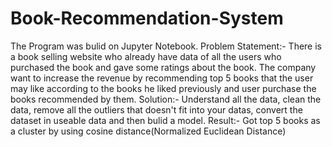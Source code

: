 # Book-Recommendation-System
The Program was bulid  on Jupyter Notebook.
Problem Statement:- There is a book selling website who already have data of all the users who purchased the book and gave some ratings about the book. The company want to increase the revenue by recommending top 5 books that the user may like according to the books he liked previously and user purchase the books recommended by them.
Solution:- Understand all the data, clean the data, remove all the outliers that doesn't fit into your datas, convert the dataset in useable data and then bulid a model.
Result:- Got top 5 books as a cluster by using cosine distance(Normalized Euclidean Distance)
